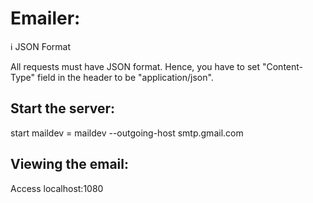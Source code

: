 # Emailer:

:information_source: JSON Format

All requests must have JSON format. Hence, you have to set "Content-Type" field in the header to be "application/json".

## Start the server:

start maildev = maildev --outgoing-host smtp.gmail.com

## Viewing the email:

Access localhost:1080